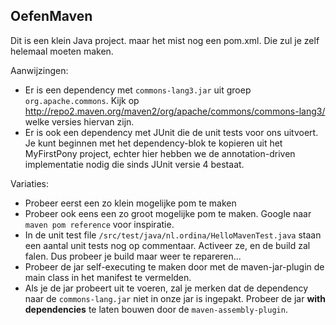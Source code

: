 ## OefenMaven

Dit is een klein Java project. maar het mist nog een pom.xml. Die zul je zelf helemaal moeten maken.

Aanwijzingen:

 * Er is een dependency met `commons-lang3.jar` uit groep `org.apache.commons`.
   Kijk op http://repo2.maven.org/maven2/org/apache/commons/commons-lang3/ welke versies hiervan zijn.
 * Er is ook een dependency met JUnit die de unit tests voor ons uitvoert. 
   Je kunt beginnen met het dependency-blok te kopieren uit het MyFirstPony project, 
   echter hier hebben we de annotation-driven implementatie nodig die sinds JUnit versie 4 bestaat.

Variaties:
 * Probeer eerst een zo klein mogelijke pom te maken
 * Probeer ook eens een zo groot mogelijke pom te maken. 
   Google naar `maven pom reference`  voor inspiratie.
 * In de unit test file `/src/test/java/nl.ordina/HelloMavenTest.java` staan een aantal unit tests nog op commentaar.
    Activeer ze, en de build zal falen. Dus probeer je build maar weer te repareren...
 * Probeer de jar self-executing te maken door met de maven-jar-plugin de main class in het manifest te vermelden.
 * Als je de jar probeert uit te voeren, zal je merken dat de dependency naar de `commons-lang.jar` niet in onze jar is ingepakt.
   Probeer de jar **with dependencies** te laten bouwen door de `maven-assembly-plugin`.
 

